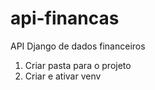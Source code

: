 # api-financas
API Django de dados financeiros

1. Criar pasta para o projeto
2. Criar e ativar venv